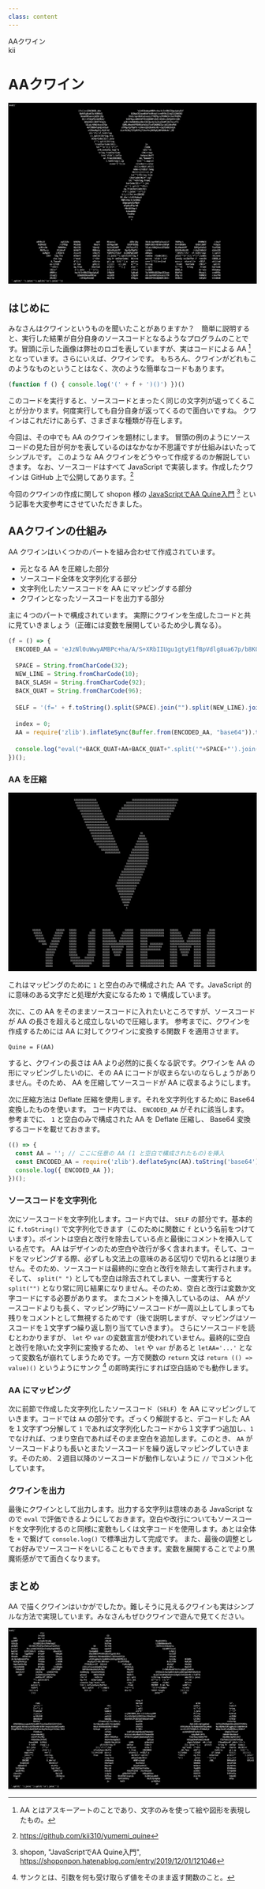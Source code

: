 ```yaml
---
class: content
---
```


<div class="doc-header">
  <div class="doc-title">AAクワイン</div>
  <div class="doc-author">kii</div>
</div>

# AAクワイン

![Yumemi Quine](./images_kii/yumemi_quine.png)

## はじめに

みなさんはクワインというものを聞いたことがありますか？　簡単に説明すると、実行した結果が自分自身のソースコードとなるようなプログラムのことです。冒頭に示した画像は弊社のロゴを表していますが、実はコードによる AA [^1] となっています。さらにいえば、クワインです。
もちろん、クワインがどれもこのようなものということはなく、次のような簡単なコードもあります。

```javascript
(function f () { console.log('(' + f + ')()') })()
```

このコードを実行すると、ソースコードとまったく同じの文字列が返ってくることが分かります。何度実行しても自分自身が返ってくるので面白いですね。
クワインはこれだけにあらず、さまざまな種類が存在します。

今回は、その中でも AA のクワインを題材にします。
冒頭の例のようにソースコードの見た目が何かを表しているのはなかなか不思議ですが仕組みはいたってシンプルです。
このような AA クワインをどうやって作成するのか解説していきます。
なお、ソースコードはすべて JavaScript で実装します。作成したクワインは GitHub 上で公開してあります。[^3]

今回のクワインの作成に関して shopon 様の [JavaScriptでAA Quine入門](https://shoponpon.hatenablog.com/entry/2019/12/01/121046) [^2] という記事を大変参考にさせていただきました。

[^1]: AA とはアスキーアートのことであり、文字のみを使って絵や図形を表現したもの。
[^2]: shopon, "JavaScriptでAA Quine入門", <https://shoponpon.hatenablog.com/entry/2019/12/01/121046>
[^3]: <https://github.com/kii310/yumemi_quine>

## AAクワインの仕組み
AA クワインはいくつかのパートを組み合わせて作成されています。

- 元となる AA を圧縮した部分
- ソースコード全体を文字列化する部分
- 文字列化したソースコードを AA にマッピングする部分
- クワインとなったソースコードを出力する部分

主に４つのパートで構成されています。
実際にクワインを生成したコードと共に見ていきましょう（正確には変数を展開しているため少し異なる）。

```javascript
(f = () => {
  ENCODED_AA = 'eJzNl0uWwyAMBPc+ha/A/S+XRbIIUgu1gtyE1fBpVdlg8ua67p/b8K0cQG1DqeJE2uwa0UoFnz0hzqiis+mDYDs22zqZj1ZmbSN2WcmoVRCwo+xjdZ8rjEp3Vc6/zq+VbVCa2vusLLf7HZPg/s3F6MWCXrJnx7PdZMcOZ/rJFhEpPULOdZRkd/hU5FNgxxWBD3GPYD1UQD0BPcDUI+XE40+o3UPpKVV+h8KbRnGX6ki3DHTf43q3xpJRrc9eRWN4NoxOQ+COGlQw+Q/Gx31xO2mMTJA1ToLxflllELaLrVHWj4xxcGTGaEdMLzMeoAtPFBXMjafa5o2TxsP2WGMUZIw/y8IjkhvPbV4bTIRB0niqhQ2x8SyUzTPBgrEpTBpPX/ryVdoiQZA3BsKUcXR/+2q2CA6WjVdjAxtZGmuMg1Vj/BjD/h2sLxrDsSbj71YyBtFnjT14uf4vjNGPg8j4BfdAHu4=';

  SPACE = String.fromCharCode(32);
  NEW_LINE = String.fromCharCode(10);
  BACK_SLASH = String.fromCharCode(92);
  BACK_QUAT = String.fromCharCode(96);

  SELF = '(f=' + f.toString().split(SPACE).join("").split(NEW_LINE).join("") + ')();' + "//";

  index = 0;
  AA = require('zlib').inflateSync(Buffer.from(ENCODED_AA, "base64")).toString().split('').map(c => c === '1' ? (() => { index++; return (() => SELF.at((index - 1) % SELF.length))(); })() : c).join("");

  console.log("eval("+BACK_QUAT+AA+BACK_QUAT+".split('"+SPACE+"').join('').split('"+BACK_SLASH+"n').join(''))");
})();
```

### AA を圧縮
![Yumemi AA](./images_kii/yumemi_AA.png)

これはマッピングのために `1` と空白のみで構成された AA です。JavaScript 的に意味のある文字だと処理が大変になるため `1` で構成しています。

次に、この AA をそのままソースコードに入れたいところですが、ソースコードが AA の長さを超えると成立しないので圧縮します。
参考までに、クワインを作成するためには AA に対してクワインに変換する関数 F を適用させます。
```
Quine = F(AA)
```
すると、クワインの長さは AA より必然的に長くなる訳です。クワインを AA の形にマッピングしたいのに、その AA にコードが収まらないのならしょうがありません。そのため、 AA を圧縮してソースコードが AA に収まるようにします。

次に圧縮方法は Deflate 圧縮を使用します。それを文字列化するために Base64 変換したものを使います。
コード内では、 `ENCODED_AA` がそれに該当します。
参考までに、 `1` と空白のみで構成された AA を Deflate 圧縮し、 Base64 変換するコードを載せておきます。

```javascript
(() => {
  const AA = ''; // ここに任意の AA (1 と空白で構成されたもの)を挿入
  const ENCODED_AA = require('zlib').deflateSync(AA).toString('base64');
  console.log({ ENCODED_AA });
})();
```

### ソースコードを文字列化
次にソースコードを文字列化します。コード内では、 `SELF` の部分です。基本的に `f.toString()` で文字列化できます（このために関数に `f` という名前をつけています）。ポイントは空白と改行を除去している点と最後にコメントを挿入している点です。
AA はデザインのため空白や改行が多く含まれます。そして、コードをマッピングする際、必ずしも文法上の意味のある区切りで切れるとは限りません。そのため、ソースコードは最終的に空白と改行を除去して実行されます。
そして、 `split(" ")` としても空白は除去されてしまい、一度実行すると `split("")` となり常に同じ結果になりません。そのため、空白と改行は変数か文字コードにする必要があります。
またコメントを挿入しているのは、 AA がソースコードよりも長く、マッピング時にソースコードが一周以上してしまっても残りをコメントとして無視するためです（後で説明しますが、マッピングはソースコードを１文字ずつ繰り返し割り当てていきます）。
さらにソースコードを読むとわかりますが、 `let` や `var` の変数宣言が使われていません。最終的に空白と改行を除いた文字列に変換するため、 `let` や `var` があると `letAA='...'` となって変数名が崩れてしまうためです。一方で関数の `return` 文は `return (() => value)()` というようにサンク [^4] の即時実行にすれば空白詰めでも動作します。

[^4]: サンクとは、引数を何も受け取らず値をそのまま返す関数のこと。

### AA にマッピング
次に前節で作成した文字列化したソースコード（`SELF`）を AA にマッピングしていきます。コードでは `AA` の部分です。ざっくり解説すると、デコードした AA を１文字ずつ分解して `1` であれば文字列化したコードから１文字ずつ追加し、`1` でなければ、つまり空白であればそのまま空白を追加します。このとき、 `AA` がソースコードよりも長いとまたソースコードを繰り返しマッピングしていきます。そのため、２週目以降のソースコードが動作しないように `//` でコメント化しています。

### クワインを出力
最後にクワインとして出力します。出力する文字列は意味のある JavaScript なので `eval` で評価できるようにしておきます。空白や改行についてもソースコードを文字列化するのと同様に変数もしくは文字コードを使用します。あとは全体を `+` で繋げて `console.log()` で標準出力して完成です。
また、最後の調整としてお好みでソースコードをいじることもできます。変数を展開することでより黒魔術感がでて面白くなります。

## まとめ
AA で描くクワインはいかがでしたか。難しそうに見えるクワインも実はシンプルな方法で実現しています。みなさんもぜひクワインで遊んで見てください。

![大技林 クワイン](./images_kii/daigirin_quine.png)
